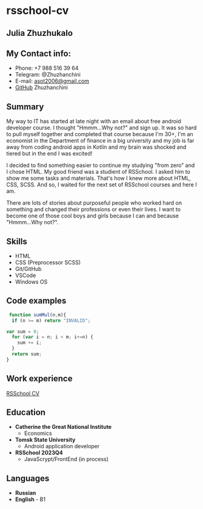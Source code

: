 # rsschool-cv

## **Julia Zhuzhukalo**

## My Contact info:

 - Phone: +7 988 516 39 64
 - Telegram: @Zhuzhanchini
 - E-mail: asot2006@gmail.com
 - [GitHub](https://github.com/Zhuzhanchini) Zhuzhanchini

## Summary

My way to IT has started at late night with an email about free android developer course. I thought "Hmmm...Why not?" and sign up. It was so hard to pull myself together and completed that course because I'm 30+, I'm an economist in the Department of finance in a big university and my job is far away from coding android apps in Kotlin and my brain was shocked and tiered but in the end I was excited!

I decided to find something easier to continue my studying "from zero" and I chose HTML. My good friend was a studient of RSSchool. I asked him to show me some tasks and materials. That's how I knew more about HTML, CSS, SCSS. And so, I waited for the next set of RSSchool courses and here I am.

There are lots of stories about purposeful people who worked hard on something and changed their professions or even their lives. I want to become one of those cool boys and girls because I can and because "Hmmm...Why not?".

## Skills

- HTML
- CSS (Preprocessor SCSS)
- Git/GitHub
- VSCode
- Windows OS

## Code examples

```js
 function sumMul(n,m){
  if (n >= m) return "INVALID";

var sum = 0;
  for (var i = n; i < m; i+=n) {
    sum += i;
  }
  return sum;
}
```
## Work experience

[RSSchool CV](https://zhuzhanchini.github.io/rsschool-cv/)

## Education

- **Catherine the Great National Institute**
    - Economics
- **Tomsk State University**
    - Аndroid application developer
- **RSSchool 2023Q4**
    - JavaScrypt/FrontEnd (in process)

## Languages

- **Russian**
- **English** - B1